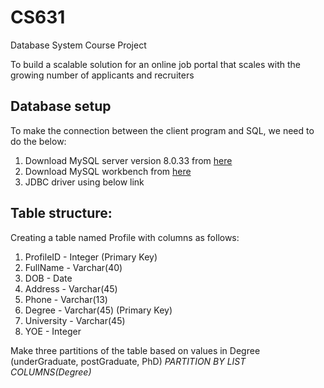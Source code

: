 # CS631
Database System Course Project

To build a scalable solution for an online job portal that scales with the growing number
of applicants and recruiters


## Database setup
To make the connection between the client program and SQL, we need to do the below:
1. Download MySQL server version 8.0.33 from [here](https://dev.mysql.com/downloads/mysql/)
2. Download MySQL workbench from [here](https://dev.mysql.com/downloads/workbench/)
3. JDBC driver using below link

## Table structure:
Creating a table named Profile with columns as follows:
1. ProfileID - Integer (Primary Key)
2. FullName - Varchar(40)
3. DOB - Date
4. Address - Varchar(45)
5. Phone - Varchar(13)
6. Degree - Varchar(45) (Primary Key)
7. University - Varchar(45)
8. YOE - Integer

Make three partitions of the table based on values in Degree (underGraduate, postGraduate, PhD) 
*PARTITION BY LIST COLUMNS(Degree)*



